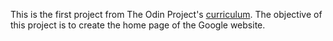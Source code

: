 This is the first project from The Odin Project's [curriculum](http://www.theodinproject.com/courses/web-development-101/lessons/html-css).
The objective of this project is to create the home page of the Google website.
